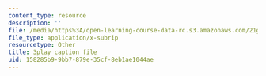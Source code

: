 ```yaml
---
content_type: resource
description: ''
file: /media/https%3A/open-learning-course-data-rc.s3.amazonaws.com/21g-503-japanese-iii-fall-2019/158285b99bb7879e35cf8eb1ae1044ae_aDAsbWBTlvI.srt
file_type: application/x-subrip
resourcetype: Other
title: 3play caption file
uid: 158285b9-9bb7-879e-35cf-8eb1ae1044ae
---
```

